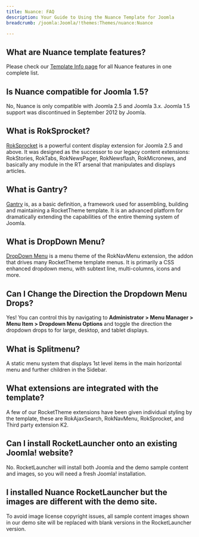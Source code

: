 ```yaml
---
title: Nuance: FAQ
description: Your Guide to Using the Nuance Template for Joomla
breadcrumb: /joomla:Joomla/!themes:Themes/nuance:Nuance

---
```


What are Nuance template features?
-----

Please check our [Template Info page][features] for all Nuance features in one complete list.

Is Nuance compatible for Joomla 1.5?
-----

No, Nuance is only compatible with Joomla 2.5 and Joomla 3.x. Joomla 1.5 support was discontinued in September 2012 by Joomla.

What is RokSprocket?
-----

[RokSprocket][roksprocket] is a powerful content display extension for Joomla 2.5 and above. It was designed as the successor to our legacy content extensions: RokStories, RokTabs, RokNewsPager, RokNewsflash, RokMicronews, and basically any module in the RT arsenal that manipulates and displays articles.

What is Gantry?
-----

[Gantry][gantry] is, as a basic definition, a framework used for assembling, building and maintaining a RocketTheme template. It is an advanced platform for dramatically extending the capabilities of the entire theming system of Joomla.

What is DropDown Menu?
-----

[DropDown Menu][dropdown] is a menu theme of the RokNavMenu extension, the addon that drives many RocketTheme template menus. It is primarily a CSS enhanced dropdown menu, with subtext line, multi-columns, icons and more.

Can I Change the Direction the Dropdown Menu Drops?
-----

Yes! You can control this by navigating to **Administrator > Menu Manager > Menu Item > Dropdown Menu Options** and toggle the direction the dropdown drops to for large, desktop, and tablet displays.

What is Splitmenu?
-----

A static menu system that displays 1st level items in the main horizontal menu and further children in the Sidebar.

What extensions are integrated with the template?
-----

A few of our RocketTheme extensions have been given individual styling by the template, these are RokAjaxSearch, RokNavMenu, RokSprocket, and Third party extension K2.

Can I install RocketLauncher onto an existing Joomla! website?
-----

No. RocketLauncher will install both Joomla and the demo sample content and images, so you will need a fresh Joomla! installation.

I installed Nuance RocketLauncher but the images are different with the demo site.
-----

To avoid image license copyright issues, all sample content images shown in our demo site will be replaced with blank versions in the RocketLauncher version.

[gantry]: http://gantry.org/
[features]: http://demo.rockettheme.com/joomla-templates/nuance/index.php/features/features-overview
[forum]: http://www.rockettheme.com/forum/joomla-template-nuance
[roksprocket]: http://www.rockettheme.com/joomla/extensions/roksprocket
[dropdown]: http://demo.rockettheme.com/joomla-templates/nuance/features/menu-options
[splitmenu]: http://demo.rockettheme.com/joomla-templates/nuance/features/menu-options
[dropdownoptions]: assets/dropdown.jpg
